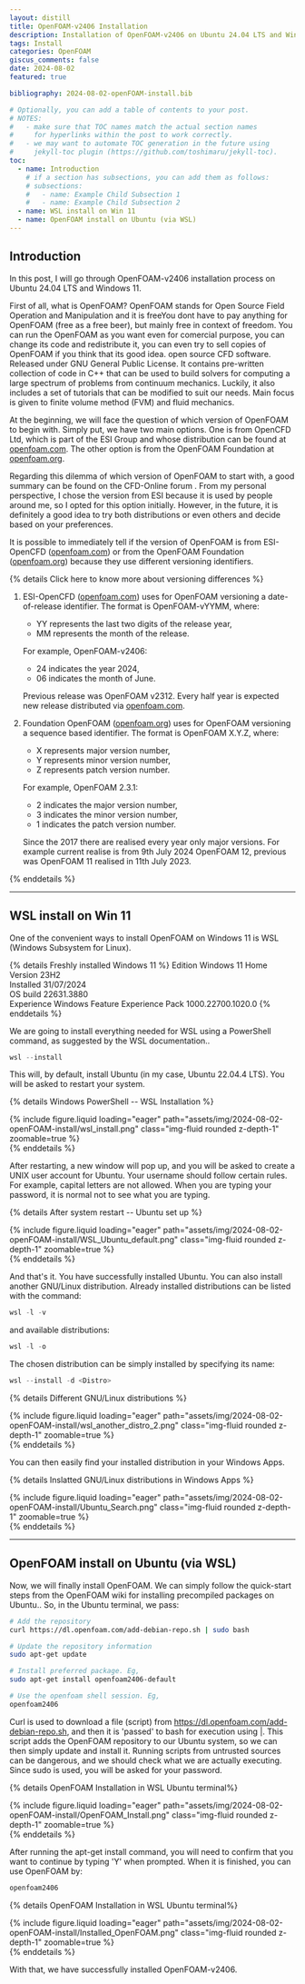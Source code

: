 ```yaml
---
layout: distill
title: OpenFOAM-v2406 Installation
description: Installation of OpenFOAM-v2406 on Ubuntu 24.04 LTS and Windows 11.
tags: Install
categories: OpenFOAM
giscus_comments: false
date: 2024-08-02
featured: true

bibliography: 2024-08-02-openFOAM-install.bib

# Optionally, you can add a table of contents to your post.
# NOTES:
#   - make sure that TOC names match the actual section names
#     for hyperlinks within the post to work correctly.
#   - we may want to automate TOC generation in the future using
#     jekyll-toc plugin (https://github.com/toshimaru/jekyll-toc).
toc:
  - name: Introduction
    # if a section has subsections, you can add them as follows:
    # subsections:
    #   - name: Example Child Subsection 1
    #   - name: Example Child Subsection 2
  - name: WSL install on Win 11
  - name: OpenFOAM install on Ubuntu (via WSL)
---
```


## Introduction

In this post, I will go through OpenFOAM-v2406 installation process on Ubuntu 24.04 LTS and Windows 11.

First of all, what is OpenFOAM? OpenFOAM stands for Open Source Field Operation and Manipulation and it is free<d-footnote>You dont have to pay anything for OpenFOAM (free as a free beer), but mainly free in context of freedom. You can run the OpenFOAM as you want even for comercial purpose, you can change its code and redistribute it, you can even try to sell copies of OpenFOAM if you think that its good idea.</d-footnote> open source CFD software. Released under GNU General Public License. It contains pre-written collection of code in C++ that can be used to build solvers for computing a large spectrum of problems from continuum mechanics. Luckily, it also includes a set of tutorials that can be modified to suit our needs. Main focus is given to finite volume method (FVM) and fluid mechanics.

At the beginning, we will face the question of which version of OpenFOAM to begin with. Simply put, we have two main options. One is from OpenCFD Ltd, which is part of the ESI Group and whose distribution can be found at [openfoam.com](https://www.openfoam.com/). The other option is from the OpenFOAM Foundation at [openfoam.org](https://openfoam.org/).

Regarding this dilemma of which version of OpenFOAM to start with, a good summary can be found on the CFD-Online forum <d-cite key="OpenFOAM_Com_vs_Org2017"></d-cite>. From my personal perspective, I chose the version from ESI because it is used by people around me, so I opted for this option initially. However, in the future, it is definitely a good idea to try both distributions or even others and decide based on your preferences.

It is possible to immediately tell if the version of OpenFOAM is from ESI-OpenCFD ([openfoam.com](https://www.openfoam.com/)) or from the OpenFOAM Foundation ([openfoam.org](https://openfoam.org/)) because they use different versioning identifiers.

{% details Click here to know more about versioning differences %}

1. ESI-OpenCFD ([openfoam.com](https://www.openfoam.com/)) uses for OpenFOAM versioning a date-of-release identifier. The format is OpenFOAM-vYYMM, where:

   - YY represents the last two digits of the release year,
   - MM represents the month of the release.

   For example, OpenFOAM-v2406:

   - 24 indicates the year 2024,
   - 06 indicates the month of June.

   Previous release was OpenFOAM v2312. Every half year is expected new release distributed via [openfoam.com](https://www.openfoam.com/).

2. Foundation OpenFOAM ([openfoam.org](https://openfoam.org/)) uses for OpenFOAM versioning a sequence based identifier<d-cite key="OpenFOAM_org_version_history"></d-cite>. The format is OpenFOAM X.Y.Z, where:

   - X represents major version number,
   - Y represents minor version number,
   - Z represents patch version number.

   For example, OpenFOAM 2.3.1:

   - 2 indicates the major version number,
   - 3 indicates the minor version number,
   - 1 indicates the patch version number.

   Since the 2017 there are realised every year only major versions. For example current realise is from 9th July 2024 OpenFOAM 12, previous was OpenFOAM 11 realised in 11th July 2023.

{% enddetails %}

---

## WSL install on Win 11

One of the convenient ways to install OpenFOAM on Windows 11 is WSL (Windows Subsystem for Linux).

{% details Freshly installed Windows 11 %}
Edition Windows 11 Home\
Version 23H2\
Installed 31/07/2024\
OS build 22631.3880\
Experience Windows Feature Experience Pack 1000.22700.1020.0
{% enddetails %}

We are going to install everything needed for WSL using a PowerShell command, as suggested by the WSL documentation.<d-cite key="WSL_Doc"></d-cite>.

```powershell
wsl --install
```

This will, by default, install Ubuntu (in my case, Ubuntu 22.04.4 LTS). You will be asked to restart your system.

{% details Windows PowerShell -- WSL Installation %}

<div class="row mt-3">
    <div class="col-sm mt-3 mt-md-0">
        {% include figure.liquid loading="eager" path="assets/img/2024-08-02-openFOAM-install/wsl_install.png" class="img-fluid rounded z-depth-1" zoomable=true %}
    </div>
</div>
{% enddetails %}

After restarting, a new window will pop up, and you will be asked to create a UNIX user account for Ubuntu. Your username should follow certain rules. For example, capital letters are not allowed. When you are typing your password, it is normal not to see what you are typing.

{% details After system restart -- Ubuntu set up %}

<div class="row mt-3">
    <div class="col-sm mt-3 mt-md-0">
        {% include figure.liquid loading="eager" path="assets/img/2024-08-02-openFOAM-install/WSL_Ubuntu_default.png" class="img-fluid rounded z-depth-1" zoomable=true %}
    </div>
</div>
{% enddetails %}

And that's it. You have successfully installed Ubuntu. You can also install another GNU/Linux distribution. Already installed distributions can be listed with the command:

```powershell
wsl -l -v
```

and available distributions:

```powershell
wsl -l -o
```

The chosen distribution can be simply installed by specifying its name:

```powershell
wsl --install -d <Distro>
```

{% details Different GNU/Linux distributions %}

<div class="row mt-3">
    <div class="col-sm mt-3 mt-md-0">
        {% include figure.liquid loading="eager" path="assets/img/2024-08-02-openFOAM-install/wsl_another_distro_2.png" class="img-fluid rounded z-depth-1" zoomable=true %}
    </div>
</div>
{% enddetails %}

You can then easily find your installed distribution in your Windows Apps.

{% details Inslatted GNU/Linux distributions in Windows Apps %}

<div class="row mt-3">
    <div class="col-sm mt-3 mt-md-0">
        {% include figure.liquid loading="eager" path="assets/img/2024-08-02-openFOAM-install/Ubuntu_Search.png" class="img-fluid rounded z-depth-1" zoomable=true %}
    </div>
</div>
{% enddetails %}

---

## OpenFOAM install on Ubuntu (via WSL)

Now, we will finally install OpenFOAM. We can simply follow the quick-start steps from the OpenFOAM wiki for installing precompiled packages on Ubuntu.<d-cite key="OpenFOAM_wiki_install_Ubuntu"></d-cite>. So, in the Ubuntu terminal, we pass:

```bash
# Add the repository
curl https://dl.openfoam.com/add-debian-repo.sh | sudo bash

# Update the repository information
sudo apt-get update

# Install preferred package. Eg,
sudo apt-get install openfoam2406-default

# Use the openfoam shell session. Eg,
openfoam2406
```

Curl is used to download a file (script) from https://dl.openfoam.com/add-debian-repo.sh, and then it is 'passed' to bash for execution using |. This script adds the OpenFOAM repository to our Ubuntu system, so we can then simply update and install it. Running scripts from untrusted sources can be dangerous, and we should check what we are actually executing. Since sudo is used, you will be asked for your password.

{% details OpenFOAM Installation in WSL Ubuntu terminal%}

<div class="row mt-3">
    <div class="col-sm mt-3 mt-md-0">
        {% include figure.liquid loading="eager" path="assets/img/2024-08-02-openFOAM-install/OpenFOAM_Install.png" class="img-fluid rounded z-depth-1" zoomable=true %}
    </div>
</div>
{% enddetails %}

After running the apt-get install command, you will need to confirm that you want to continue by typing 'Y' when prompted. When it is finished, you can use OpenFOAM by:

```bash
openfoam2406
```

{% details OpenFOAM Installation in WSL Ubuntu terminal%}

<div class="row mt-3">
    <div class="col-sm mt-3 mt-md-0">
        {% include figure.liquid loading="eager" path="assets/img/2024-08-02-openFOAM-install/Installed_OpenFOAM.png" class="img-fluid rounded z-depth-1" zoomable=true %}
    </div>
</div>
{% enddetails %}

With that, we have successfully installed OpenFOAM-v2406.
